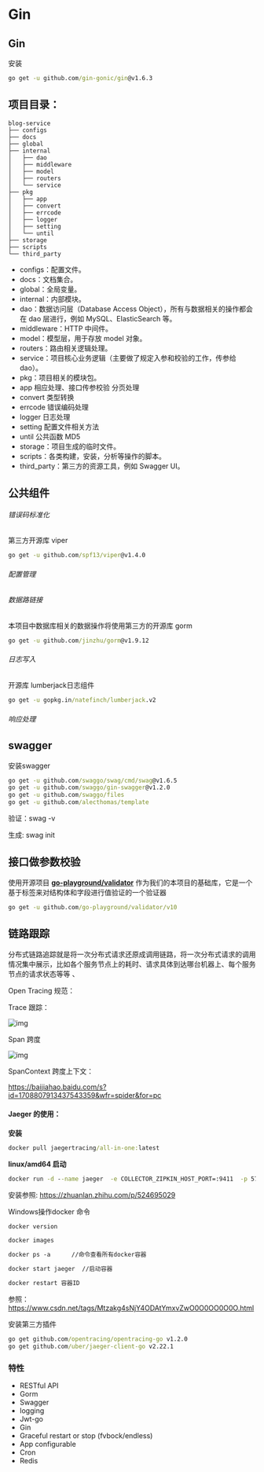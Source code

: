 # Gin

## Gin

安装

```cmd
go get -u github.com/gin-gonic/gin@v1.6.3
```



## 项目目录：

```shell
blog-service
├── configs
├── docs
├── global
├── internal
│   ├── dao
│   ├── middleware
│   ├── model
│   ├── routers
│   └── service
├── pkg
│   ├── app
│   ├── convert
│   ├── errcode
│   ├── logger
│   ├── setting
│   └── until
├── storage
├── scripts
└── third_party
```

- configs：配置文件。
- docs：文档集合。
- global：全局变量。
- internal：内部模块。
- dao：数据访问层（Database Access Object），所有与数据相关的操作都会在 dao 层进行，例如 MySQL、ElasticSearch 等。
- middleware：HTTP 中间件。
- model：模型层，用于存放 model 对象。
- routers：路由相关逻辑处理。
- service：项目核心业务逻辑（主要做了规定入参和校验的工作，传参给dao）。
- pkg：项目相关的模块包。
- app 相应处理、接口传参校验 分页处理
- convert 类型转换
- errcode 错误编码处理
- logger 日志处理
- setting 配置文件相关方法
- until 公共函数 MD5
- storage：项目生成的临时文件。
- scripts：各类构建，安装，分析等操作的脚本。
- third_party：第三方的资源工具，例如 Swagger UI。

## 公共组件



###### 错误码标准化

第三方开源库 viper

```cmd
go get -u github.com/spf13/viper@v1.4.0
```

###### 配置管理

###### 数据路链接

本项目中数据库相关的数据操作将使用第三方的开源库 gorm

```cmd
go get -u github.com/jinzhu/gorm@v1.9.12
```

###### 日志写入

开源库 lumberjack日志组件

```cmd
go get -u gopkg.in/natefinch/lumberjack.v2
```

###### 响应处理



## swagger

安装swagger

```cmd
go get -u github.com/swaggo/swag/cmd/swag@v1.6.5
go get -u github.com/swaggo/gin-swagger@v1.2.0
go get -u github.com/swaggo/files
go get -u github.com/alecthomas/template
```

验证：swag -v

生成: swag init

## 接口做参数校验

使用开源项目 [**go-playground/validator**](https://github.com/go-playground/validator) 作为我们的本项目的基础库，它是一个基于标签来对结构体和字段进行值验证的一个验证器

```cmd
go get -u github.com/go-playground/validator/v10
```

## 链路跟踪

 分布式链路追踪就是将一次分布式请求还原成调用链路，将一次分布式请求的调用情况集中展示，比如各个服务节点上的耗时、请求具体到达哪台机器上、每个服务节点的请求状态等等 、

Open Tracing 规范：

Trace 跟踪：

 ![img](https://pics2.baidu.com/feed/7af40ad162d9f2d3fd977039b26b8a1a6127ccf6.png?token=30fa37fc2fd2aef6c3d0274b2b3fc173) 

Span 跨度

 ![img](https://pics2.baidu.com/feed/e61190ef76c6a7ef3b10e682e17daf58f2de66f4.png?token=dc61246197557bf9d8bc0bd29a27fcde) 



SpanContext 跨度上下文：

 https://baijiahao.baidu.com/s?id=1708807913437543359&wfr=spider&for=pc 



#### Jaeger 的使用：

**安装**

``` cmd
docker pull jaegertracing/all-in-one:latest
```

**linux/amd64 启动**

 ``` cmd
docker run -d --name jaeger  -e COLLECTOR_ZIPKIN_HOST_PORT=:9411  -p 5775:5775/udp  -p 6831:6831/udp  -p 6832:6832/udp  -p 5778:5778  -p 16686:16686  -p 14250:14250  -p 14268:14268  -p 14269:14269  -p 9411:9411  jaegertracing/all-in-one:latest
 ```

安装参照: https://zhuanlan.zhihu.com/p/524695029 

Windows操作docker 命令

``` dockerfile
docker version

docker images

docker ps -a      //命令查看所有docker容器

docker start jaeger  //启动容器 

docker restart 容器ID
```

参照： https://www.csdn.net/tags/Mtzakg4sNjY4ODAtYmxvZwO0O0OO0O0O.html 







安装第三方插件

``` cmd
go get github.com/opentracing/opentracing-go v1.2.0
go get github.com/uber/jaeger-client-go v2.22.1
```





### 特性

- RESTful API
- Gorm
- Swagger
- logging
- Jwt-go
- Gin
- Graceful restart or stop (fvbock/endless)
- App configurable
- Cron
- Redis
